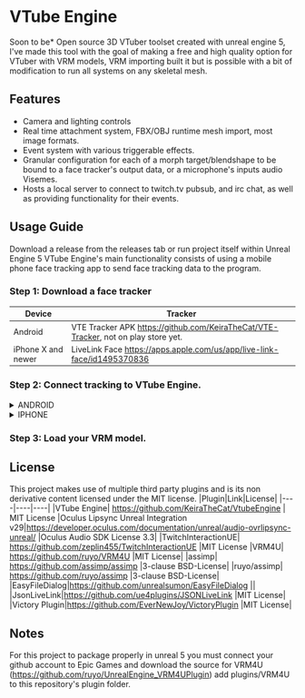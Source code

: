 # VTube Engine
Soon to be* Open source 3D VTuber toolset created with unreal engine 5, I've made this tool with the goal of making a free and high quality option for VTuber with VRM models, VRM importing built it but is possible with a bit of modification to run all systems on any skeletal mesh.
## Features
- Camera and lighting controls
- Real time attachment system, FBX/OBJ runtime mesh import, most image formats.
- Event system with various triggerable effects.
- Granular configuration for each of a morph target/blendshape to be bound to a face tracker's output data, or a microphone's inputs audio Visemes.
- Hosts a local server to connect to twitch.tv pubsub, and irc chat, as well as providing functionality for their events.
## Usage Guide
Download a release from the releases tab or run project itself within Unreal Engine 5
VTube Engine's main functionality consists of using a mobile phone face tracking app to send face tracking data to the program.
### Step 1: Download a face tracker
|Device|Tracker
|----|----|
Android|VTE Tracker APK https://github.com/KeiraTheCat/VTE-Tracker, not on play store yet.
iPhone X and newer| LiveLink Face https://apps.apple.com/us/app/live-link-face/id1495370836
### Step 2: Connect tracking to VTube Engine.
<details><summary>ANDROID</summary>
<p>
  
- Write down local Ip and port in VTube Engine and click the "Set" button

![image](ReadMeStuff/guideImage1.png)
- Enter local IP and port into VTube Engine Android app and click start

![image](ReadMeStuff/guideImage2.png)
</p>
</details>
<details><summary>IPHONE</summary>
<p>
  
- Write down local IP displayed within VTube Engine DISREGARD THE PORT AND IGNORE THE SET BUTTON

![image](ReadMeStuff/guideImage3.png)
  
- Enter the local IP into the Livelink Face app. DO NOT ENTER PORT.

- As of writing this, Livelink face does not support head position, so turn on head position from rotation setting in the avatar config, if you use an included config you will have to set this and save it after loading the included config!
  
![image](ReadMeStuff/guideImage4.png)
</p>
</details>

### Step 3: Load your VRM model.
## License
This project makes use of multiple third party plugins and is its non derivative content licensed under the MIT license.
|Plugin|Link|License|
|----|----|----|
|VTube Engine| https://github.com/KeiraTheCat/VtubeEngine | MIT License
|Oculus Lipsync Unreal Integration v29|https://developer.oculus.com/documentation/unreal/audio-ovrlipsync-unreal/ |Oculus Audio SDK License 3.3|
|TwitchInteractionUE| https://github.com/zeplin455/TwitchInteractionUE |MIT License
|VRM4U| https://github.com/ruyo/VRM4U |MIT License|
|assimp| https://github.com/assimp/assimp |3-clause BSD-License|
|ruyo/assimp| https://github.com/ruyo/assimp |3-clause BSD-License|
|EasyFileDialog|https://github.com/unrealsumon/EasyFileDialog ||
|JsonLiveLink|https://github.com/ue4plugins/JSONLiveLink |MIT License|
|Victory Plugin|https://github.com/EverNewJoy/VictoryPlugin |MIT License|

## Notes
For this project to package properly in unreal 5 you must connect your github account to Epic Games and download the source for VRM4U (https://github.com/ruyo/UnrealEngine_VRM4UPlugin) add plugins/VRM4U to this repository's plugin folder.